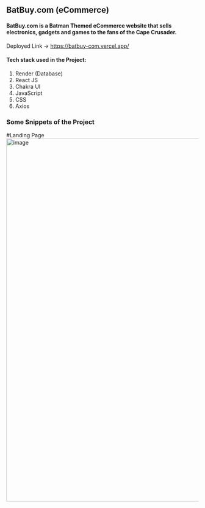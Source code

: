 ## BatBuy.com (eCommerce)
#### BatBuy.com is a Batman Themed eCommerce website that sells electronics, gadgets and games to the fans of the Cape Crusader.
Deployed Link -> https://batbuy-com.vercel.app/
#### Tech stack used in the Project:
1. Render (Database)
2. React JS
3. Chakra UI
4. JavaScript
5. CSS
6. Axios
### Some Snippets of the Project

#Landing Page
<img width="948" alt="image" src="https://user-images.githubusercontent.com/110287987/209817644-430d918b-ef4d-479b-bf22-948a93704fdb.png">



